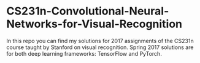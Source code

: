 # CS231n-Convolutional-Neural-Networks-for-Visual-Recognition
In this repo you can find my solutions for 2017 assignments of the CS231n course taught by Stanford on visual recognition. Spring 2017 solutions are for both deep learning frameworks: TensorFlow and PyTorch.
